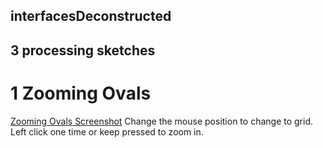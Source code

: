## interfacesDeconstructed
## 3 processing sketches


# 1 Zooming Ovals
[Zooming Ovals Screenshot](scrn1.png)
Change the mouse position to change to grid. Left click one time or keep pressed to zoom in.



